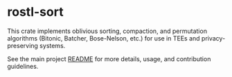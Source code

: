 # rostl-sort

This crate implements oblivious sorting, compaction, and permutation algorithms (Bitonic, Batcher, Bose-Nelson, etc.) for use in TEEs and privacy-preserving systems.

See the main project [README](https://github.com/obliviouslabs/rostl/) for more details, usage, and contribution guidelines.
